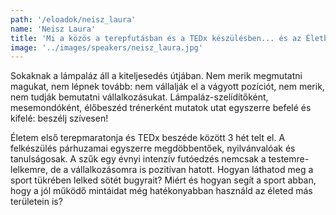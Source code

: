 ```yaml
---
path: '/eloadok/neisz_laura'
name: 'Neisz Laura'
title: 'Mi a közös a terepfutásban és a TEDx készülésben... és az Életben?'
image: '../images/speakers/neisz_laura.jpg'
---
```


Sokaknak a lámpaláz áll a kiteljesedés útjában. Nem merik megmutatni magukat, nem lépnek tovább: nem vállalják el a vágyott pozíciót, nem merik, nem tudják bemutatni vállalkozásukat. Lámpaláz-szelídítőként, mesemondóként, élőbeszéd trénerként mutatok utat egyszerre befelé és kifelé: beszélj szívesen!

<!-- end -->

Életem első terepmaratonja és TEDx beszéde között 3 hét telt el. A felkészülés párhuzamai egyszerre megdöbbentőek, nyilvánvalóak és tanulságosak. A szűk egy évnyi intenzív futóedzés nemcsak a testemre-lelkemre, de a vállalkozásomra is pozitívan hatott. Hogyan láthatod meg a sport tükrében lelked sötét bugyrait? Miért és hogyan segít a sport abban, hogy a jól működő mintáidat még hatékonyabban használd az életed más területein is?

